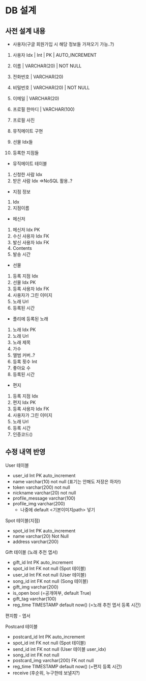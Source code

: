 # DB 설계
## 사전 설계 내용
- 사용자(구글 회원가입 시 해당 정보들 가져오기 가능..?)
1. 사용자 Idx | Int | PK | AUTO_INCREMENT
2. 이름 | VARCHAR(20) | NOT NULL
3. 전화번호 | VARCHAR(20)
4. 비밀번호 | VARCHAR(20) | NOT NULL
5. 이메일 | VARCHAR(20)
6. 프로필 한마디 | VARCHAR(100)
7. 프로필 사진

8. 뮤직메이트 구현
9. 선물 Idx들
10. 등록한 지점들  

- 뮤직메이트 테이블
1. 신청한 사람 Idx
2. 받은 사람 Idx
 =>NoSQL 활용..?  

- 지점 정보
1. Idx
2. 지점이름

- 메신저
1. 메신저 Idx PK
2. 수신 사용자 Idx FK
3. 발신 사용자 Idx FK
4. Contents
5. 발송 시간


- 선물
1. 등록 지점 Idx
2. 선물 Idx PK
3. 등록 사용자 Idx FK
4. 사용자가 그린 이미지
5. 노래 Url
6. 등록된 시간


- 플리에 등록된 노래
1. 노래 Idx PK
2. 노래 Url
3. 노래 제목
4. 가수
5. 앨범 커버..?
6. 등록 횟수 Int
7. 좋아요 수
8. 등록된 시간

- 편지
1. 등록 지점 Idx
2. 편지 Idx PK
3. 등록 사용자 Idx FK
4. 사용자가 그린 이미지
5. 노래 Url
6. 등록 시간
7. 인증코드()

## 수정 내역 반영
User 테이블 

- user_id Int PK auto_increment
- name varchar(10) not null (표기는 안해도 저장은 하자!)
- token varchar(200) not null
- nickname varchar(20) not null
- profile_message varchar(100)
- profile_img varchar(200)
    - 나중에 default <기본이미지path> 넣기

Spot 테이블(지점)

- spot_id Int PK auto_increment
- name varchar(20) Not Null
- address varchar(200)

 Gift 테이블 (노래 추천 엽서)

- gift_id Int PK auto_increment
- spot_id Int FK not null             (Spot 테이블)
- user_id Int FK not null             (User 테이블)
- song_id int FK not null             (Song 테이블)
- gift_img varchar(200)
- is_open bool                               (=공개여부, default True)
- gift_tag varchar(100)
- reg_time TIMESTAMP default now()                  (=노래 추천 엽서 등록 시간)

편지함 - 엽서 

Postcard  테이블 

- postcard_id Int PK auto_increment
- spot_id int FK not null                        (Spot 테이블)
- send_id int FK not null                         (User 테이블 user_idx)
- song_id int FK not null
- postcard_img varchar(200) FK not null
- reg_time TIMESTAMP default now()                  (=편지 등록 시간)
- receive                                                  (후순위, 누구한테 보낼지?)